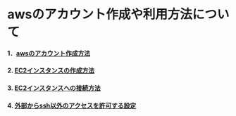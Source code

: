 # awsのアカウント作成や利用方法について
#### 1．[awsのアカウント作成方法](create%20account/README.md)
#### 2. [EC2インスタンスの作成方法](create_ec2_instance/README.md)
#### 3. [EC2インスタンスへの接続方法](connect_ec2_instance/README.md)
#### 4. [外部からssh以外のアクセスを許可する設定](setup_security/README.md)
